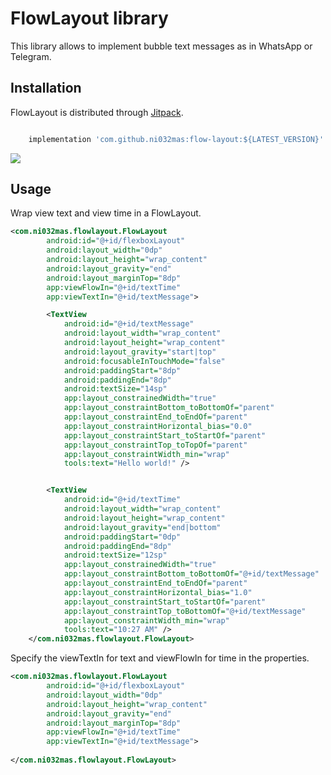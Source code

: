 # FlowLayout library

This library allows to implement bubble text messages as in WhatsApp or Telegram.

## Installation

FlowLayout is distributed through [Jitpack](https://jitpack.io/#ni032mas/flow-layout).

```groovy

    implementation 'com.github.ni032mas:flow-layout:${LATEST_VERSION}'

```

[![](https://jitpack.io/v/ni032mas/flow-layout.svg)](https://jitpack.io/#ni032mas/flow-layout)

## Usage

Wrap view text and view time in a FlowLayout. 

```xml
<com.ni032mas.flowlayout.FlowLayout
        android:id="@+id/flexboxLayout"
        android:layout_width="0dp"
        android:layout_height="wrap_content"
        android:layout_gravity="end"
        android:layout_marginTop="8dp"
        app:viewFlowIn="@+id/textTime"
        app:viewTextIn="@+id/textMessage">

        <TextView
            android:id="@+id/textMessage"
            android:layout_width="wrap_content"
            android:layout_height="wrap_content"
            android:layout_gravity="start|top"
            android:focusableInTouchMode="false"
            android:paddingStart="8dp"
            android:paddingEnd="8dp"
            android:textSize="14sp"
            app:layout_constrainedWidth="true"
            app:layout_constraintBottom_toBottomOf="parent"
            app:layout_constraintEnd_toEndOf="parent"
            app:layout_constraintHorizontal_bias="0.0"
            app:layout_constraintStart_toStartOf="parent"
            app:layout_constraintTop_toTopOf="parent"
            app:layout_constraintWidth_min="wrap"
            tools:text="Hello world!" />


        <TextView
            android:id="@+id/textTime"
            android:layout_width="wrap_content"
            android:layout_height="wrap_content"
            android:layout_gravity="end|bottom"
            android:paddingStart="0dp"
            android:paddingEnd="8dp"
            android:textSize="12sp"
            app:layout_constrainedWidth="true"
            app:layout_constraintBottom_toBottomOf="@+id/textMessage"
            app:layout_constraintEnd_toEndOf="parent"
            app:layout_constraintHorizontal_bias="1.0"
            app:layout_constraintStart_toStartOf="parent"
            app:layout_constraintTop_toBottomOf="@+id/textMessage"
            app:layout_constraintWidth_min="wrap"
            tools:text="10:27 AM" />
    </com.ni032mas.flowlayout.FlowLayout>
```
Specify the viewTextIn for text and viewFlowIn for time in the properties.

```xml
<com.ni032mas.flowlayout.FlowLayout
        android:id="@+id/flexboxLayout"
        android:layout_width="0dp"
        android:layout_height="wrap_content"
        android:layout_gravity="end"
        android:layout_marginTop="8dp"
        app:viewFlowIn="@+id/textTime"
        app:viewTextIn="@+id/textMessage">
        
</com.ni032mas.flowlayout.FlowLayout>
```